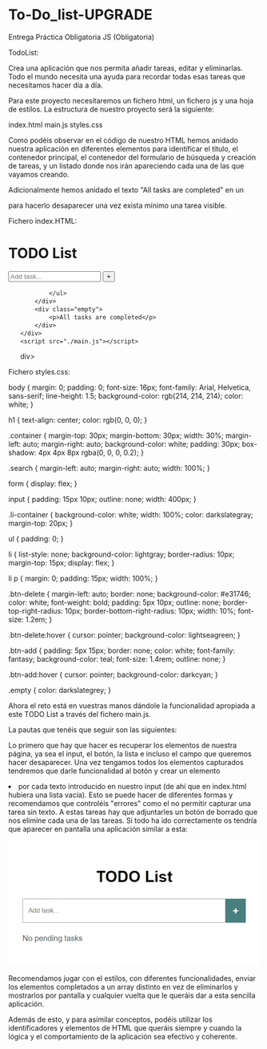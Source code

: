 # To-Do_list-UPGRADE
Entrega Práctica Obligatoria JS (Obligatoria)

TodoList:

Crea una aplicación que nos permita añadir tareas, editar y eliminarlas. Todo el mundo necesita una ayuda para recordar todas esas tareas que necesitamos hacer día a día.

Para este proyecto necesitaremos un fichero html, un fichero js y una hoja de estilos. La estructura de nuestro proyecto será la siguiente:

index.html
main.js
styles.css

Como podéis observar en el código de nuestro HTML hemos anidado nuestra aplicación en diferentes elementos para identificar el título, el contenedor principal, el contenedor del formulario de búsqueda y creación de tareas, y un listado donde nos irán apareciendo cada una de las que vayamos creando.

Adicionalmente hemos anidado el texto "All tasks are completed" en un <div> para hacerlo desaparecer una vez exista mínimo una tarea visible.

Fichero index.HTML:

<!DOCTYPE html>
<html lang="en">
<head>
    <meta charset="UTF-8">
    <meta http-equiv="X-UA-Compatible" content="IE=edge">
    <meta name="viewport" content="width=device-width, initial-scale=1.0">
    <title>TODO list</title>
    <link rel="stylesheet" href="./styles.css">
</head>
<body>
    <div class="container">
        <h1>TODO List</h1>
        <div class="search">
            <form>
                <input type="text" placeholder="Add task...">
                <button class="btn-add">+</button>
            </form>
        </div>
        <div class="li-container">
            <ul>
                
            </ul>
        </div>
        <div class="empty">
            <p>All tasks are completed</p>
        </div>
    </div> 
    <script src="./main.js"></script>
</body>
</html>div> </div> <script src="./main.js"></script> </body> </html>

Fichero styles.css:

body {
    margin: 0;
    padding: 0;
    font-size: 16px;
    font-family: Arial, Helvetica, sans-serif;
    line-height: 1.5;
    background-color: rgb(214, 214, 214);
    color: white;
  }
  
  h1 {
    text-align: center;
    color: rgb(0, 0, 0);
  }
  
  .container {
    margin-top: 30px;
    margin-bottom: 30px;
    width: 30%;
    margin-left: auto;
    margin-right: auto;
    background-color: white;
    padding: 30px;
    box-shadow: 4px 4px 8px rgba(0, 0, 0, 0.2);
  }
  
  .search {
    margin-left: auto;
    margin-right: auto;
    width: 100%;
  }
  
  form {
    display: flex;
  }
  
  input {
    padding: 15px 10px;
    outline: none;
    width: 400px;
  }
  
  .li-container {
    background-color: white;
    width: 100%;
    color: darkslategray;
    margin-top: 20px;
  }
  
  ul {
    padding: 0;
  }
  
  li {
    list-style: none;
    background-color: lightgray;
    border-radius: 10px;
    margin-top: 15px;
    display: flex;
  }
  
  li p {
    margin: 0;
    padding: 15px;
    width: 100%;
  }
  
  .btn-delete {
    margin-left: auto;
    border: none;
    background-color: #e31746;
    color: white;
    font-weight: bold;
    padding: 5px 10px;
    outline: none;
    border-top-right-radius: 10px;
    border-bottom-right-radius: 10px;
    width: 10%;
    font-size: 1.2em;
  }
  
  .btn-delete:hover {
    cursor: pointer;
    background-color: lightseagreen;
  }
  
  .btn-add {
    padding: 5px 15px;
    border: none;
    color: white;
    font-family: fantasy;
    background-color: teal;
    font-size: 1.4rem;
    outline: none;
  }
  
  .btn-add:hover {
    cursor: pointer;
    background-color: darkcyan;
  }
  
  .empty {
    color: darkslategrey;
  }


Ahora el reto está en vuestras manos dándole la funcionalidad apropiada a este TODO List a través del fichero main.js.

La pautas que tenéis que seguir son las siguientes:

Lo primero que hay que hacer es recuperar los elementos de nuestra página, ya sea el input, el botón, la lista e incluso el campo que queremos hacer desaparecer.
Una vez tengamos todos los elementos capturados tendremos que darle funcionalidad al botón y crear un elemento <li> por cada texto introducido en nuestro input (de ahí que en index.html hubiera una lista vacía). Esto se puede hacer de diferentes formas y recomendamos que controléis "errores" como el no permitir capturar una tarea sin texto.
A estas tareas hay que adjuntarles un botón de borrado que nos elimine cada una de las tareas.
Si todo ha ido correctamente os tendría que aparecer en pantalla una aplicación similar a esta:

![estado_inicial_proyecto](image.png)

Recomendamos jugar con el estilos, con diferentes funcionalidades, enviar los elementos completados a un array distinto en vez de eliminarlos y mostrarlos por pantalla y cualquier vuelta que le queráis dar a esta sencilla aplicación.

Además de esto, y para asimilar conceptos, podéis utilizar los identificadores y elementos de HTML que queráis siempre y cuando la lógica y el comportamiento de la aplicación sea efectivo y coherente.